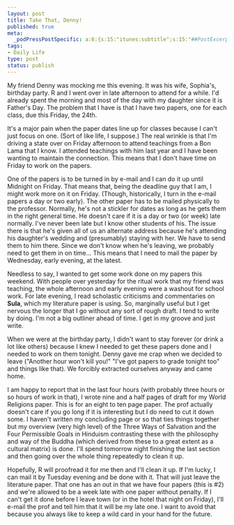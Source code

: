 ```yaml
--- 
layout: post
title: Take That, Denny!
published: true
meta: 
  _podPressPostSpecific: a:6:{s:15:"itunes:subtitle";s:15:"##PostExcerpt##";s:14:"itunes:summary";s:15:"##PostExcerpt##";s:15:"itunes:keywords";s:17:"##WordPressCats##";s:13:"itunes:author";s:10:"##Global##";s:15:"itunes:explicit";s:2:"No";s:12:"itunes:block";s:2:"No";}
tags: 
- Daily Life
type: post
status: publish
---
```

<p>My friend Denny was mocking me this evening. It was his wife, Sophia&#39;s, 
birthday party. R and I went over in late afternoon to attend for a while. I&#39;d 
already spent the morning and most of the day with my daughter since it is 
Father&#39;s Day. The problem that I have is that I have two papers, one for each 
class, due this Friday, the 24th.</p>
<p>It&#39;s a major pain when the paper dates line up for classes because I can&#39;t 
just focus on one. (Sort of like life, I suppose.) The real wrinkle is that I&#39;m 
driving a state over on Friday afternoon to attend teachings from a Bon Lama 
that I know. I attended teachings with him last year and I have been wanting to 
maintain the connection. This means that I don&#39;t have time on Friday to work on 
the papers. </p>
<p>One of the papers is to be turned in by e-mail and I can do it up until 
Midnight on Friday. That means that, being the deadline guy that I am, I might 
work more on it on Friday. (Though, historically, I turn in the e-mail papers a 
day or two early). The other paper has to be mailed physically to the professor. 
Normally, he&#39;s not a stickler for dates as long as he gets them in the right 
general time. He doesn&#39;t care if it is a day or two (or week) late normally. 
I&#39;ve never been late but I know other students of his. The issue there is that 
he&#39;s given all of us an alternate address because he&#39;s attending his daughter&#39;s 
wedding and (presumably) staying with her. We have to send them to him there. 
Since we don&#39;t know when he&#39;s leaving, we probably need to get them in on 
time... This means that I need to mail the paper by Wednesday, early evening, at 
the latest.</p>
<p>Needless to say, I wanted to get some work done on my papers this weekend. 
With people over yesterday for the ritual work that my friend was teaching, the 
whole afternoon and early evening were a washout for school work. For late 
evening, I read scholastic criticisms and commentaries on <b>Sula</b>, which my 
literature paper is using. So, marginally useful but I get nervous the longer 
that I go without any sort of rough draft. I tend to write by doing. I&#39;m not a 
big outliner ahead of time. I get in my groove and just write.</p>
<p>When we were at the birthday party, I didn&#39;t want to stay forever (or drink a 
lot like others) because I knew I needed to get these papers done and I needed 
to work on them tonight. Denny gave me crap when we decided to leave (&quot;Another 
hour won&#39;t kill you!&quot; &quot;I&#39;ve got papers to grade tonight too&quot; and things like 
that). We forcibly extracted ourselves anyway and came home.</p>
<p>I am happy to report that in the last four hours (with probably three hours 
or so hours of work in that), I wrote nine and a half pages of draft for my 
World Religions paper. This is for an eight to ten page paper. The prof actually 
doesn&#39;t care if you go long if it is interesting but I do need to cut it down 
some. I haven&#39;t written my concluding page or so that ties things together but 
my overview (very high level) of the Three Ways of Salvation and the Four 
Permissible Goals in Hinduism contrasting these with the philosophy and way of 
the Buddha (which derived from these to a great extent as a cultural matrix) is 
done. I&#39;ll spend tomorrow night finishing the last section and then going over 
the whole thing repeatedly to clean it up. </p>
<p>Hopefully, R will proofread it for me then and I&#39;ll clean it up. If I&#39;m 
lucky, I can mail it by Tuesday evening and be done with it. That will just 
leave the literature paper. That one has an out in that we have four papers 
(this is #2) and we&#39;re allowed to be a week late with one paper without penalty. 
If I can&#39;t get it done before I leave town (or in the hotel that night on 
Friday), I&#39;ll e-mail the prof and tell him that it will be my late one. I want 
to avoid that because you always like to keep a wild card in your hand for the 
future.</p>
